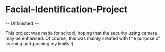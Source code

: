 # Facial-Identification-Project
-- Unfinished -- 


This project was made for school, hoping that the security using camera may be enhanced. Of course, this was mainly created
with the purpose of learning and pushing my limits :)
